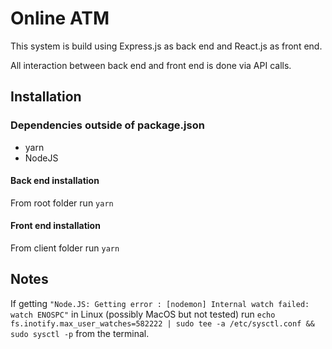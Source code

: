 # Online ATM 
This system is build using Express.js as back end and React.js as front end. 

All interaction between back end and front end is done via API calls. 

## Installation 
### Dependencies outside of package.json 
* yarn
* NodeJS 

#### Back end installation
From root folder run `yarn` 

#### Front end installation
From client folder run `yarn` 

## Notes 
If getting `"Node.JS: Getting error : [nodemon] Internal watch failed: watch ENOSPC"` in Linux (possibly MacOS but not tested) run 
`echo fs.inotify.max_user_watches=582222 | sudo tee -a /etc/sysctl.conf && sudo sysctl -p` from the terminal.
